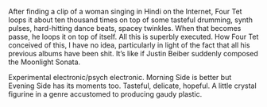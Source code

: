 After finding a clip of a woman singing in Hindi on the Internet, Four Tet loops it about ten thousand times on top of some tasteful drumming, synth pulses, hard-hitting dance beats, spacey twinkles. When that becomes passe, he loops it on top of itself. All this is superbly executed. How Four Tet conceived of this, I have no idea, particularly in light of the fact that all his previous albums have been shit. It’s like if Justin Beiber suddenly composed the Moonlight Sonata.

Experimental electronic/psych electronic. Morning Side is better but Evening Side has its moments too. Tasteful, delicate, hopeful. A little crystal figurine in a genre accustomed to producing gaudy plastic.

